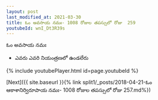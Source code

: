 ```yaml
---
layout: post
last_modified_at: 2021-03-30
title: ఓం అవసాయ నమః- 1008 రోజుల తపస్సులో రోజు  259
youtubeId: wnI_Dt3R39s
---
```

 
 
 ఓం అవసాయ నమః  
 
 -  ఎవరు ఎవరి నియంత్రణలో ఉండలేరు 
 
  
 
  
 
 
 
 
 
 


{% include youtubePlayer.html id=page.youtubeId %}
 
[Next]({{ site.baseurl }}{% link  split1/_posts/2018-04-21-ఓం ఆకాశానిర్విరూపాయ నమః- 1008 రోజుల తపస్సులో రోజు  257.md%})
 
